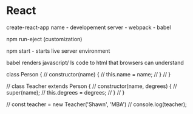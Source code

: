 # React

create-react-app name
    - developement server
    - webpack
    - babel 

npm run-eject (customization)

npm start - starts live server environment

babel renders javascript/ ls code to html that browsers can understand

class Person {
//     constructor(name) {
//         this.name = name;
//     }
// }

// class Teacher extends Person {
//     constructor(name, degrees) {
//         super(name);
//         this.degrees = degrees;
//     }
// }


// const teacher = new Teacher('Shawn', 'MBA')
// console.log(teacher);